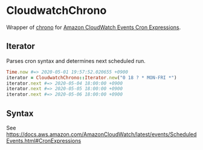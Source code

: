 # CloudwatchChrono

Wrapper of [chrono](https://github.com/r7kamura/chrono) for [Amazon CloudWatch Events Cron Expressions](https://docs.aws.amazon.com/AmazonCloudWatch/latest/events/ScheduledEvents.html#CronExpressions).

## Iterator
Parses cron syntax and determines next scheduled run.

```ruby
Time.now #=> 2020-05-01 19:57:52.020655 +0900
iterator = CloudwatchChrono::Iterator.new("0 18 ? * MON-FRI *")
iterator.next #=> 2020-05-04 18:00:00 +0900
iterator.next #=> 2020-05-05 18:00:00 +0900
iterator.next #=> 2020-05-06 18:00:00 +0900
```

## Syntax
See https://docs.aws.amazon.com/AmazonCloudWatch/latest/events/ScheduledEvents.html#CronExpressions
